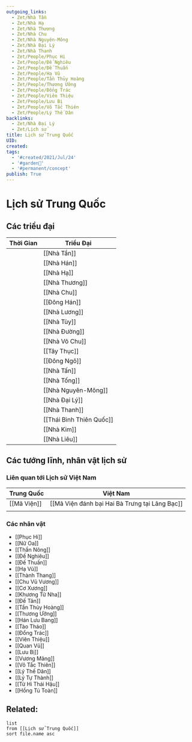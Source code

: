 ```yaml
---
outgoing_links:
  - Zet/Nhà Tần
  - Zet/Nhà Hạ
  - Zet/Nhà Thương
  - Zet/Nhà Chu
  - Zet/Nhà Nguyên-Mông
  - Zet/Nhà Đại Lý
  - Zet/Nhà Thanh
  - Zet/People/Phục Hi
  - Zet/People/Đế Nghiêu
  - Zet/People/Đế Thuấn
  - Zet/People/Hạ Vũ
  - Zet/People/Tần Thủy Hoàng
  - Zet/People/Thương Ưởng
  - Zet/People/Đổng Trác
  - Zet/People/Viên Thiệu
  - Zet/People/Lưu Bị
  - Zet/People/Võ Tắc Thiên
  - Zet/People/Lý Thế Dân
backlinks:
  - Zet/Nhà Đại Lý
  - Zet/Lịch sử
title: Lịch sử Trung Quốc
UID: 
created: 
tags:
  - '#created/2021/Jul/24'
  - '#garden🏡'
  - '#permanent/concept'
publish: True
---
```

# Lịch sử Trung Quốc

## Các triều đại
| Thời Gian | Triều Đại                |
| --------- | ------------------------ |
|           | [[Nhà Tần]]              |
|           | [[Nhà Hán]]              |
|           | [[Nhà Hạ]]               |
|           | [[Nhà Thương]]           |
|           | [[Nhà Chu]]              |
|           | [[Đông Hán]]             |
|           | [[Nhà Lương]]            |
|           | [[Nhà Tùy]]              |
|           | [[Nhà Đường]]            |
|           | [[Nhà Võ Chu]]           |
|           | [[Tây Thục]]             |
|           | [[Đông Ngô]]             |
|           | [[Nhà Tấn]]              |
|           | [[Nhà Tống]]             |
|           | [[Nhà Nguyên-Mông]]      |
|           | [[Nhà Đại Lý]]           |
|           | [[Nhà Thanh]]            |
|           | [[Thái Bình Thiên Quốc]] |
|           | [[Nhà Kim]]              |
|           | [[Nhà Liêu]]             |

## Các tướng lĩnh, nhân vật lịch sử
### Liên quan tới Lịch sử Việt Nam
| Trung Quốc  | Việt Nam                                       |
| ----------- | ---------------------------------------------- |
| [[Mã Viện]] | [[Mã Viện đánh bại Hai Bà Trưng tại Lãng Bạc]] |
|             |                                                |

### Các nhân vật
- [[Phục Hi]]
- [[Nữ Oa]]
- [[Thần Nông]]
- [[Đế Nghiêu]]
- [[Đế Thuấn]]
- [[Hạ Vũ]]
- [[Thành Thang]]
- [[Chu Vũ Vương]]
- [[Cơ Xương]]
- [[Khương Tử Nha]]
- [[Đế Tân]]
- [[Tần Thủy Hoàng]]
- [[Thương Ưởng]]
- [[Hán Lưu Bang]]
- [[Tào Tháo]]
- [[Đổng Trác]]
- [[Viên Thiệu]]
- [[Quan Vũ]]
- [[Lưu Bị]]
- [[Vương Mãng]]
- [[Võ Tắc Thiên]]
- [[Lý Thế Dân]]
- [[Lý Tự Thành]]
- [[Từ Hi Thái Hậu]]
- [[Hồng Tú Toàn]]

## Related:
```dataview
list
from [[Lịch sử Trung Quốc]]
sort file.name asc
```
